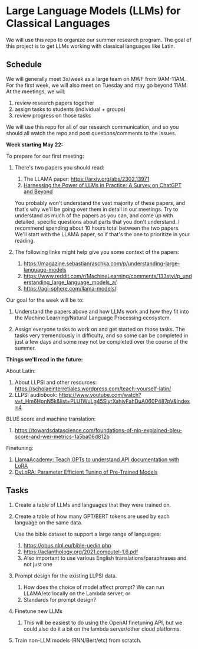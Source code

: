 # Large Language Models (LLMs) for Classical Languages

We will use this repo to organize our summer research program.
The goal of this project is to get LLMs working with classical languages like Latin.

## Schedule

We will generally meet 3x/week as a large team on MWF from 9AM-11AM.
For the first week, we will also meet on Tuesday and may go beyond 11AM.
At the meetings, we will:
1. review research papers together
1. assign tasks to students (individual + groups)
1. review progress on those tasks

We will use this repo for all of our research communication,
and so you should all watch the repo and post questions/comments to the issues.

**Week starting May 22:**

To prepare for our first meeting:

1. There's two papers you should read:
    1. The LLAMA paper: <https://arxiv.org/abs/2302.13971>
    1. [Harnessing the Power of LLMs in Practice: A Survey on ChatGPT and Beyond](https://arxiv.org/abs/2304.13712)

    You probably won't understand the vast majority of these papers,
    and that's why we'll be going over them in detail in our meetings.
    Try to understand as much of the papers as you can,
    and come up with detailed, specific questions about parts that you don't understand.
    I recommend spending about 10 hours total between the two papers.
    We'll start with the LLAMA paper, so if that's the one to prioritize in your reading.

1. The following links might help give you some context of the papers:
    1. https://magazine.sebastianraschka.com/p/understanding-large-language-models
    1. https://www.reddit.com/r/MachineLearning/comments/133styi/p_understanding_large_language_models_a/
    1. https://agi-sphere.com/llama-models/

Our goal for the week will be to:

1. Understand the papers above and how LLMs work and how they fit into the Machine Learning/Natural Language Processing ecosystem.

1. Assign everyone tasks to work on and get started on those tasks.
    The tasks very tremendously in difficulty, and so some can be completed in just a few days and some may not be completed over the course of the summer.

**Things we'll read in the future:**

About Latin:
1. About LLPSI and other resources: https://scholaeinterretiales.wordpress.com/teach-yourself-latin/
1. LLPSI audiobook: https://www.youtube.com/watch?v=t_Hm6HpnN5k&list=PLU1WuLg45SiyrXahjvFahDuA060P487pV&index=4

BLUE score and machine translation:
1. https://towardsdatascience.com/foundations-of-nlp-explained-bleu-score-and-wer-metrics-1a5ba06d812b

Finetuning:
1. [LlamaAcademy: Teach GPTs to understand API documentation with LoRA](https://news.ycombinator.com/item?id=35634120)
1. [DyLoRA: Parameter Efficient Tuning of Pre-Trained Models](https://news.ycombinator.com/item?id=35514228)

## Tasks

1. Create a table of LLMs and languages that they were trained on.

1. Create a table of how many GPT/BERT tokens are used by each language on the same data.

   Use the bible dataset to support a large range of languages:
   1. https://opus.nlpl.eu/bible-uedin.php
   1. https://aclanthology.org/2021.computel-1.6.pdf
   1. Also important to use various English translations/paraphrases and not just one

1. Prompt design for the existing LLPSI data.
    1. How does the choice of model affect prompt?  We can run LLAMA/etc locally on the Lambda server, or 
    1. Standards for prompt design?

1. Finetune new LLMs
    1. This will be easiest to do using the OpenAI finetuning API, but we could also do it a bit on the lambda server/other cloud platforms.

1. Train non-LLM models (RNN/Bert/etc) from scratch.

<!--
1. Load more data.
    1. More LLPSI.
    1. Other sources:

    1. Latin:
        1. Pre-training data:
            1. Latin Wikipedia
            1. Latin 
        1. Textbooks:
            1. LLPSI
            1. Latin by the Natural Method
    1. Other languages:
        1. Greek
        1. Quechua
        1. Nahuatl 
-->

